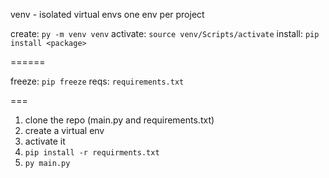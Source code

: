 venv - isolated virtual envs
one env per project

 create: `py -m venv venv`
 activate: `source venv/Scripts/activate`
 install: `pip install <package>`

======

 freeze: `pip freeze`
 reqs: `requirements.txt`

===

1. clone the repo (main.py and requirements.txt)
2. create a virtual env
3. activate it
4. `pip install -r requirments.txt`
5. `py main.py`


